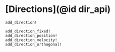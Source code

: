 # [Directions](@id dir_api)


```@docs
add_direction!

add_direction_fixed!
add_direction_position!
add_direction_velocity!
add_direction_orthogonal!
```
